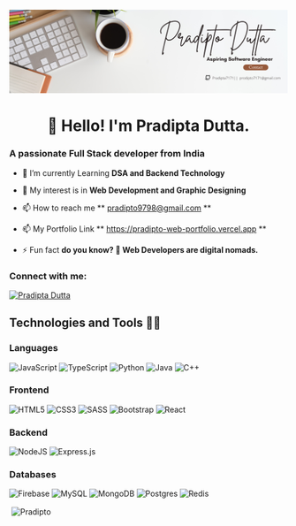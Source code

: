 ![logo](https://github.com/Pradipta7171/Pradipta7171/blob/main/LinkedinBackgroudPic.png)

<h1 align="center">👋 Hello! I'm Pradipta Dutta.</h1>
<h3 align="left">A passionate Full Stack developer from India</h3>

- 🔭 I’m currently Learning **DSA and Backend Technology**

- 🌱 My interest is in **Web Development and Graphic Designing**

- 📫 How to reach me ** pradipto9798@gmail.com **
  
- 📫 My Portfolio Link ** https://pradipto-web-portfolio.vercel.app **

- ⚡ Fun fact **do you know? 🤔 Web Developers are digital nomads.**

<h3 align="left">Connect with me:</h3>
<p align="left">
<p align="left"> <a href="https://www.linkedin.com/in/pradipto-dutta2024/" target="blank"><img src="https://img.shields.io/twitter/follow/pradiptodutta?logo=linkedin&style=for-the-badge" alt="Pradipta Dutta" /></a> </p>
</p>

## Technologies and Tools 👨‍💻

### Languages
![JavaScript](https://img.shields.io/badge/javascript-%23323330.svg?style=for-the-badge&logo=javascript&logoColor=%23F7DF1E) ![TypeScript](https://img.shields.io/badge/typescript-%23007ACC.svg?style=for-the-badge&logo=typescript&logoColor=white) ![Python](https://img.shields.io/badge/python-%2314354C.svg?style=for-the-badge&logo=python&logoColor=white) ![Java](https://img.shields.io/badge/java-%23ED8B00.svg?style=for-the-badge&logo=openjdk&logoColor=white) ![C++](https://img.shields.io/badge/c++-%2300599C.svg?style=for-the-badge&logo=c%2B%2B&logoColor=white)

### Frontend
![HTML5](https://img.shields.io/badge/html5-%23E34F26.svg?style=for-the-badge&logo=html5&logoColor=white) ![CSS3](https://img.shields.io/badge/css3-%231572B6.svg?style=for-the-badge&logo=css3&logoColor=white) ![SASS](https://img.shields.io/badge/SASS-hotpink.svg?style=for-the-badge&logo=SASS&logoColor=white) ![Bootstrap](https://img.shields.io/badge/bootstrap-%23563D7C.svg?style=for-the-badge&logo=bootstrap&logoColor=white) ![React](https://img.shields.io/badge/react-%2320232a.svg?style=for-the-badge&logo=react&logoColor=%2361DAFB)

### Backend
![NodeJS](https://img.shields.io/badge/node.js-%2343853D.svg?style=for-the-badge&logo=node-dot-js&logoColor=white) ![Express.js](https://img.shields.io/badge/express.js-%23404d59.svg?style=for-the-badge&logo=express&logoColor=%2361DAFB) 

### Databases
![Firebase](https://img.shields.io/badge/firebase-%23039BE5.svg?style=for-the-badge&logo=firebase) ![MySQL](https://img.shields.io/badge/mysql-%2300f.svg?style=for-the-badge&logo=mysql&logoColor=white) ![MongoDB](https://img.shields.io/badge/MongoDB-%234ea94b.svg?style=for-the-badge&logo=mongodb&logoColor=white) ![Postgres](https://img.shields.io/badge/postgres-%23316192.svg?style=for-the-badge&logo=postgresql&logoColor=white) ![Redis](https://img.shields.io/badge/redis-%23DD0031.svg?style=for-the-badge&logo=redis&logoColor=white) 


<p>&nbsp;<img align="center" src="https://github-readme-stats.vercel.app/api?username=pradipta7171&show_icons=true&locale=en" alt="Pradipto" /></p>




